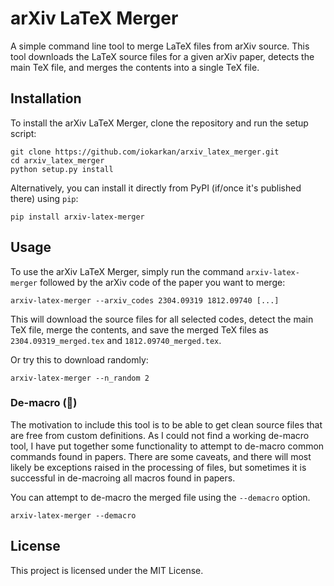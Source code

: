 # arXiv LaTeX Merger

A simple command line tool to merge LaTeX files from arXiv source. This tool downloads the LaTeX source files for a given arXiv paper, detects the main TeX file, and merges the contents into a single TeX file.

## Installation

To install the arXiv LaTeX Merger, clone the repository and run the setup script:

```
git clone https://github.com/iokarkan/arxiv_latex_merger.git
cd arxiv_latex_merger
python setup.py install
```

Alternatively, you can install it directly from PyPI (if/once it's published there) using `pip`:

```
pip install arxiv-latex-merger
```

## Usage

To use the arXiv LaTeX Merger, simply run the command `arxiv-latex-merger` followed by the arXiv code of the paper you want to merge:

```
arxiv-latex-merger --arxiv_codes 2304.09319 1812.09740 [...]
```

This will download the source files for all selected codes, detect the main TeX file, merge the contents, and save the merged TeX files as `2304.09319_merged.tex` and `1812.09740_merged.tex`.

Or try this to download randomly:

```
arxiv-latex-merger --n_random 2
```

### De-macro (🚧)

The motivation to include this tool is to be able to get clean source files that are 
free from custom definitions. As I could not find a working de-macro tool, I have put together some functionality to 
attempt to de-macro common commands found in papers. There are some caveats, and there 
will most likely be exceptions raised in the processing of files, but sometimes it is 
successful in de-macroing all macros found in papers.

You can attempt to de-macro the merged file using the `--demacro` option.

```
arxiv-latex-merger --demacro
```

## License

This project is licensed under the MIT License.



